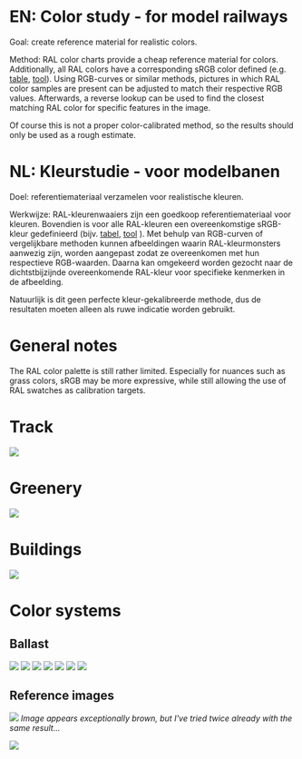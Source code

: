 EN: Color study - for model railways
===========

Goal: create reference material for realistic colors.

Method: RAL color charts provide a cheap reference material for colors. Additionally, all RAL colors have a corresponding sRGB color defined (e.g. [table](https://en.wikipedia.org/wiki/List_of_RAL_colours), [tool](https://rgb.to/ral/page/1)). Using RGB-curves or similar methods, pictures in which RAL color samples are present can be adjusted to match their respective RGB values. Afterwards, a reverse lookup can be used to find the closest matching RAL color for specific features in the image.

Of course this is not a proper color-calibrated method, so the results should only be used as a rough estimate.


NL: Kleurstudie - voor modelbanen
===========

Doel: referentiemateriaal verzamelen voor realistische kleuren.

Werkwijze: RAL-kleurenwaaiers zijn een goedkoop referentiemateriaal voor kleuren. Bovendien is voor alle RAL-kleuren een overeenkomstige sRGB-kleur gedefinieerd (bijv. [tabel](https://en.wikipedia.org/wiki/List_of_RAL_colours), [tool](https://rgb.to/ral/page/1) ). Met behulp van RGB-curven of vergelijkbare methoden kunnen afbeeldingen waarin RAL-kleurmonsters aanwezig zijn, worden aangepast zodat ze overeenkomen met hun respectieve RGB-waarden. Daarna kan omgekeerd worden gezocht naar de dichtstbijzijnde overeenkomende RAL-kleur voor specifieke kenmerken in de afbeelding.

Natuurlijk is dit geen perfecte kleur-gekalibreerde methode, dus de resultaten moeten alleen als ruwe indicatie worden gebruikt.


General notes
=============

The RAL color palette is still rather limited. Especially for nuances such as grass colors, sRGB may be more expressive, while still allowing the use of RAL swatches as calibration targets.


Track
=====
![](Spoor/IMG_20240217_120311-ral.jpg)



Greenery
========
![](Bestrating/IMG_20240217_120705-ral.jpg)



Buildings
=================
![](Bebouwing/IMG_20240217_120449-ral.jpg)



Color systems
=============

Ballast
-------

![](swatches/ws-dark-brown.png) ![](swatches/n-gneis.png) ![](swatches/ws-buff.png) ![](swatches/ws-gray.png) ![](swatches/h-grau.png) ![](swatches/n-sand.png) ![](swatches/ws-cinders.png)


Reference images
----------------

![](Color-systems/IMG_20240314_101609-ral.jpg)
*Image appears exceptionally brown, but I've tried twice already with the same result...*

![](Color-systems/IMG_20240315_170003-srgb.jpg)
